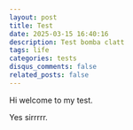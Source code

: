 ```yaml
---
layout: post
title: Test
date: 2025-03-15 16:40:16
description: Test bomba clatt
tags: life
categories: tests
disqus_comments: false
related_posts: false
---
```


Hi welcome to my test.

Yes sirrrrr.